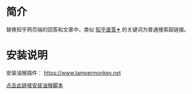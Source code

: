 # 简介

替换知乎网页端的回答和文章中，类似 [知乎直答✦](https://github.com/Okukozome/fuck-Zhihu-Zhida) 的关键词为普通搜索超链接。

# 安装说明

安装油猴插件： https://www.tampermonkey.net

[点击此链接安装油猴脚本](https://greasyfork.org/zh-CN/scripts/507023-%E5%B1%8F%E8%94%BD%E7%9F%A5%E4%B9%8E%E7%9B%B4%E7%AD%94%E6%A0%87%E8%AE%B0)
